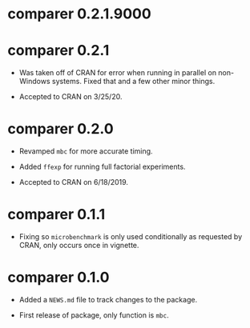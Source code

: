 # comparer 0.2.1.9000

# comparer 0.2.1

* Was taken off of CRAN for error when running in parallel on non-Windows
systems. Fixed that and a few other minor things.

* Accepted to CRAN on 3/25/20.

# comparer 0.2.0

* Revamped `mbc` for more accurate timing.

* Added `ffexp` for running full factorial experiments.

* Accepted to CRAN on 6/18/2019.

# comparer 0.1.1

* Fixing so `microbenchmark` is only used conditionally as requested by CRAN, only occurs once in vignette.

# comparer 0.1.0

* Added a `NEWS.md` file to track changes to the package.

* First release of package, only function is `mbc`.

